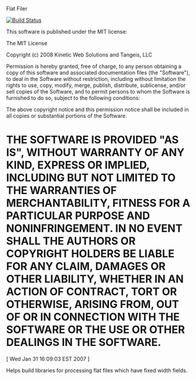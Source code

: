 Flat Filer

[![Build Status](https://semaphoreci.com/api/v1/alibby/flat_filer/branches/master/badge.svg)](https://semaphoreci.com/alibby/flat_filer)


This software is published under the MIT license:

The MIT License

Copyright (c) 2008 Kinetic Web Solutions and Tangeis, LLC

Permission is hereby granted, free of charge, to any person obtaining a copy
of this software and associated documentation files (the "Software"), to deal
in the Software without restriction, including without limitation the rights
to use, copy, modify, merge, publish, distribute, sublicense, and/or sell
copies of the Software, and to permit persons to whom the Software is
furnished to do so, subject to the following conditions:

The above copyright notice and this permission notice shall be included in
all copies or substantial portions of the Software.

THE SOFTWARE IS PROVIDED "AS IS", WITHOUT WARRANTY OF ANY KIND, EXPRESS OR
IMPLIED, INCLUDING BUT NOT LIMITED TO THE WARRANTIES OF MERCHANTABILITY,
FITNESS FOR A PARTICULAR PURPOSE AND NONINFRINGEMENT. IN NO EVENT SHALL THE
AUTHORS OR COPYRIGHT HOLDERS BE LIABLE FOR ANY CLAIM, DAMAGES OR OTHER
LIABILITY, WHETHER IN AN ACTION OF CONTRACT, TORT OR OTHERWISE, ARISING FROM,
OUT OF OR IN CONNECTION WITH THE SOFTWARE OR THE USE OR OTHER DEALINGS IN
THE SOFTWARE.
=======

[ Wed Jan 31 16:09:03 EST 2007 ]

Helps build libraries for processing flat files which have
fixed width fields.


